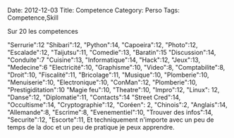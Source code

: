 Date: 2012-12-03
Title: Competence
Category: Perso
Tags: Competence,Skill

Sur 20 les competences

"Serrurie":12
"Shibari":12,
"Python":14,
"Capoeira":12,
"Photo":12,
"Escalade":12,
"Taijutsu":11,
"Comedie":13,
"Baratin":15
"Discussion":14,
"Conduite":7
"Cuisine":13,
"Informatique":14,
"Hack":12,
"Jeux":13,
"Medecine":6
"Electricité":10,
"Graphisme":10,
"Video":8,
"Comptabilite":8,
"Droit":10,
"Fiscalité":11,
"Bricolage":11,
"Musique":10,
"Plomberie":10,
"Menuiserie":10,
"Electronique":10,
"ConMan":12,
"Plomberie":10,
"Prestigiditation":10
"Magie feu":10,
"Theatre":10,
"Impro":12,
"Linux": 12,
"Danse":12,
"Diplomatie":11,
"Contacts":14
"Street Cred":14,
"Occultisme":14,
"Cryptographie":12,
"Coréen": 2,
"Chinois":2,
"Anglais":14,
"Allemande":8,
"Escrime":8,
"Evenementiel":10,
"Trouver des infos":14,
"Securite":12,
"Escorte":11,
Et techniquement n'importe avec un peu de temps de la doc et un peu de pratique je peux apprendre.
